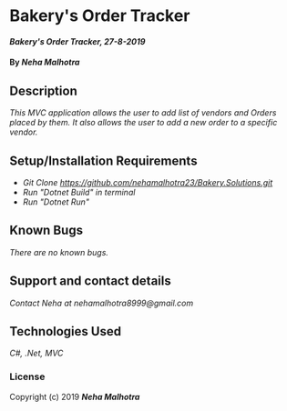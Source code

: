 #  Bakery's Order Tracker

#### _Bakery's Order Tracker, 27-8-2019_

#### By _**Neha Malhotra**_

## Description

_This MVC application allows the user to add list of vendors and Orders placed by them. It also allows the user to add a new order to a specific vendor._

## Setup/Installation Requirements

* _Git Clone https://github.com/nehamalhotra23/Bakery.Solutions.git_
* _Run "Dotnet Build" in terminal_
* _Run "Dotnet Run"_

## Known Bugs

_There are no known bugs._

## Support and contact details

_Contact Neha at nehamalhotra8999@gmail.com_

## Technologies Used

_C#, .Net, MVC_

### License

Copyright (c) 2019 **_Neha Malhotra_**
